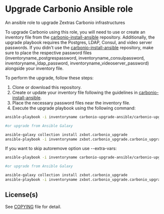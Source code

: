 # Upgrade Carbonio Ansible role

An ansible role to upgrade Zextras Carbonio infrastructures

To upgrade Carbonio using this role, you will need to use or create an inventory file from the [carbonio-install-ansible](https://github.com/zextras/carbonio-install-ansible) repository. Additionally, the upgrade playbook requires the Postgres, LDAP, Consul, and video server passwords. If you didn't use the [carbonio-install-ansible](https://github.com/zextras/carbonio-install-ansible) repository, make sure to place the respective password files (inventoryname_postgrespassword, inventoryname_consulpassword, inventoryname_ldap_password, inventoryname_videoserver_password) alongside your inventory file.

To perform the upgrade, follow these steps:

1. Clone or download this repository.
2. Create or update your inventory file following the guidelines in [carbonio-install-ansible](https://github.com/zextras/carbonio-install-ansible).
3. Place the necessary password files near the inventory file.
4. Execute the upgrade playbook using the following command:

```bash
ansible-playbook -i inventoryname carbonio-upgrade-ansible/carbonio-upgrade/upgrade-carbonio.yml

#or upgrade from Ansible Galaxy

ansible-galaxy collection install zxbot.carbonio_upgrade
ansible-playbook -i inventoryname zxbot.carbonio_upgrade.carbonio_upgrade 
```

If you want to skip autoremove option use --extra-vars:

```bash
ansible-playbook -i inventoryname carbonio-upgrade-ansible/carbonio-upgrade/upgrade-carbonio.yml --extra-vars "skip_autoremove=1"

#or upgrade from Ansible Galaxy

ansible-galaxy collection install zxbot.carbonio_upgrade
ansible-playbook -i inventoryname zxbot.carbonio_upgrade.carbonio_upgrade --extra-vars "skip_autoremove=1"
```

## License(s)

See [COPYING](COPYING.md) file for detail.
